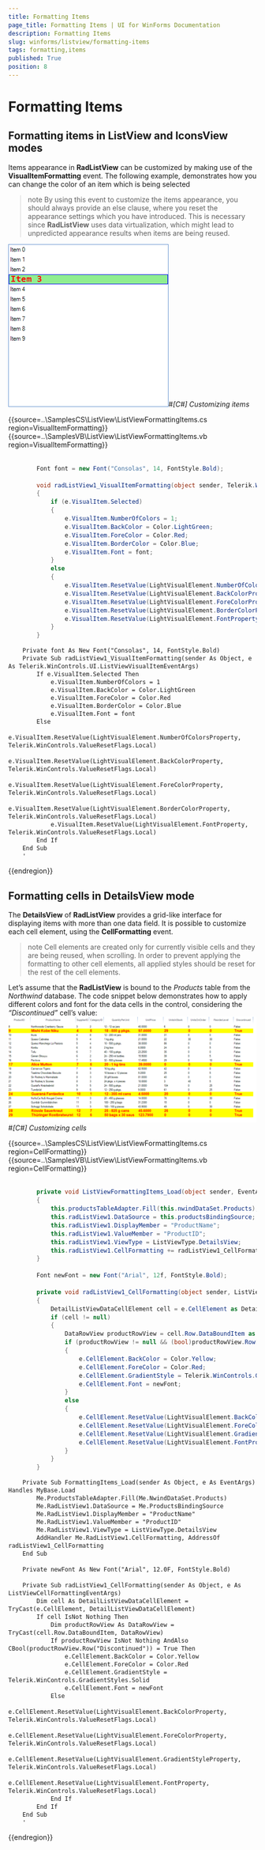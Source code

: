 ```yaml
---
title: Formatting Items
page_title: Formatting Items | UI for WinForms Documentation
description: Formatting Items
slug: winforms/listview/formatting-items
tags: formatting,items
published: True
position: 8
---
```


# Formatting Items



## Formatting items in ListView and IconsView modes 

Items appearance in __RadListView__ can be customized by making use of the
          __VisualItemFormatting__ event. The following example,
          demonstrates how you can change the color of an item which is being selected
        

>note By using this event to customize the items appearance, you should always provide an else clause,
            where you reset the appearance settings which you have introduced. This is necessary since __RadListView__ uses data virtualization, which might lead to unpredicted appearance results
            when items are being reused.
>
![listview-formatting-items 001](images/listview-formatting-items001.png)#_[C#] Customizing items_

	



{{source=..\SamplesCS\ListView\ListViewFormattingItems.cs region=VisualItemFormatting}} 
{{source=..\SamplesVB\ListView\ListViewFormattingItems.vb region=VisualItemFormatting}} 

````C#
        
        Font font = new Font("Consolas", 14, FontStyle.Bold);
        
        void radListView1_VisualItemFormatting(object sender, Telerik.WinControls.UI.ListViewVisualItemEventArgs e)
        {
            if (e.VisualItem.Selected)
            {
                e.VisualItem.NumberOfColors = 1;
                e.VisualItem.BackColor = Color.LightGreen;
                e.VisualItem.ForeColor = Color.Red;
                e.VisualItem.BorderColor = Color.Blue;
                e.VisualItem.Font = font;
            }
            else
            {
                e.VisualItem.ResetValue(LightVisualElement.NumberOfColorsProperty, Telerik.WinControls.ValueResetFlags.Local);
                e.VisualItem.ResetValue(LightVisualElement.BackColorProperty, Telerik.WinControls.ValueResetFlags.Local);
                e.VisualItem.ResetValue(LightVisualElement.ForeColorProperty, Telerik.WinControls.ValueResetFlags.Local);
                e.VisualItem.ResetValue(LightVisualElement.BorderColorProperty, Telerik.WinControls.ValueResetFlags.Local);
                e.VisualItem.ResetValue(LightVisualElement.FontProperty, Telerik.WinControls.ValueResetFlags.Local);
            }
        }
````
````VB.NET
    Private font As New Font("Consolas", 14, FontStyle.Bold)
    Private Sub radListView1_VisualItemFormatting(sender As Object, e As Telerik.WinControls.UI.ListViewVisualItemEventArgs)
        If e.VisualItem.Selected Then
            e.VisualItem.NumberOfColors = 1
            e.VisualItem.BackColor = Color.LightGreen
            e.VisualItem.ForeColor = Color.Red
            e.VisualItem.BorderColor = Color.Blue
            e.VisualItem.Font = font
        Else
            e.VisualItem.ResetValue(LightVisualElement.NumberOfColorsProperty, Telerik.WinControls.ValueResetFlags.Local)
            e.VisualItem.ResetValue(LightVisualElement.BackColorProperty, Telerik.WinControls.ValueResetFlags.Local)
            e.VisualItem.ResetValue(LightVisualElement.ForeColorProperty, Telerik.WinControls.ValueResetFlags.Local)
            e.VisualItem.ResetValue(LightVisualElement.BorderColorProperty, Telerik.WinControls.ValueResetFlags.Local)
            e.VisualItem.ResetValue(LightVisualElement.FontProperty, Telerik.WinControls.ValueResetFlags.Local)
        End If
    End Sub
    '
````

{{endregion}} 




## Formatting cells in DetailsView mode

The __DetailsView__ of __RadListView__ provides a grid-like interface for displaying items with more than one data field.
        It is possible to customize each cell element, using the __CellFormatting__ event.

>note Cell elements are created only for currently visible cells and they are being reused, when scrolling. In order to
            prevent applying the formatting to other cell elements, all applied styles should be reset for the rest of the cell elements.
>


Let’s assume that the __RadListView__ is bound to the *Products* table from the *Northwind* database.
          The code snippet below demonstrates how to apply different colors and font for the data cells in the control, considering the *“Discontinued”* cell’s value:
        ![listview-formatting-items 002](images/listview-formatting-items002.png)#_[C#] Customizing cells_

	



{{source=..\SamplesCS\ListView\ListViewFormattingItems.cs region=CellFormatting}} 
{{source=..\SamplesVB\ListView\ListViewFormattingItems.vb region=CellFormatting}} 

````C#
        
        private void ListViewFormattingItems_Load(object sender, EventArgs e)
        {
            this.productsTableAdapter.Fill(this.nwindDataSet.Products);
            this.radListView1.DataSource = this.productsBindingSource;
            this.radListView1.DisplayMember = "ProductName";
            this.radListView1.ValueMember = "ProductID";     
            this.radListView1.ViewType = ListViewType.DetailsView;  
            this.radListView1.CellFormatting += radListView1_CellFormatting;
        }

        Font newFont = new Font("Arial", 12f, FontStyle.Bold);
        
        private void radListView1_CellFormatting(object sender, ListViewCellFormattingEventArgs e)
        {
            DetailListViewDataCellElement cell = e.CellElement as DetailListViewDataCellElement;
            if (cell != null)
            {
                DataRowView productRowView = cell.Row.DataBoundItem as DataRowView;
                if (productRowView != null && (bool)productRowView.Row["Discontinued"] == true)
                {
                    e.CellElement.BackColor = Color.Yellow;
                    e.CellElement.ForeColor = Color.Red;
                    e.CellElement.GradientStyle = Telerik.WinControls.GradientStyles.Solid;
                    e.CellElement.Font = newFont;
                }
                else
                { 
                    e.CellElement.ResetValue(LightVisualElement.BackColorProperty, Telerik.WinControls.ValueResetFlags.Local);
                    e.CellElement.ResetValue(LightVisualElement.ForeColorProperty, Telerik.WinControls.ValueResetFlags.Local);
                    e.CellElement.ResetValue(LightVisualElement.GradientStyleProperty, Telerik.WinControls.ValueResetFlags.Local);
                    e.CellElement.ResetValue(LightVisualElement.FontProperty, Telerik.WinControls.ValueResetFlags.Local);
                }
            }
        }
````
````VB.NET
    Private Sub FormattingItems_Load(sender As Object, e As EventArgs) Handles MyBase.Load
        Me.ProductsTableAdapter.Fill(Me.NwindDataSet.Products)
        Me.RadListView1.DataSource = Me.ProductsBindingSource
        Me.RadListView1.DisplayMember = "ProductName"
        Me.RadListView1.ValueMember = "ProductID"
        Me.RadListView1.ViewType = ListViewType.DetailsView
        AddHandler Me.RadListView1.CellFormatting, AddressOf radListView1_CellFormatting
    End Sub

    Private newFont As New Font("Arial", 12.0F, FontStyle.Bold)

    Private Sub radListView1_CellFormatting(sender As Object, e As ListViewCellFormattingEventArgs)
        Dim cell As DetailListViewDataCellElement = TryCast(e.CellElement, DetailListViewDataCellElement)
        If cell IsNot Nothing Then
            Dim productRowView As DataRowView = TryCast(cell.Row.DataBoundItem, DataRowView)
            If productRowView IsNot Nothing AndAlso CBool(productRowView.Row("Discontinued")) = True Then
                e.CellElement.BackColor = Color.Yellow
                e.CellElement.ForeColor = Color.Red
                e.CellElement.GradientStyle = Telerik.WinControls.GradientStyles.Solid
                e.CellElement.Font = newFont
            Else
                e.CellElement.ResetValue(LightVisualElement.BackColorProperty, Telerik.WinControls.ValueResetFlags.Local)
                e.CellElement.ResetValue(LightVisualElement.ForeColorProperty, Telerik.WinControls.ValueResetFlags.Local)
                e.CellElement.ResetValue(LightVisualElement.GradientStyleProperty, Telerik.WinControls.ValueResetFlags.Local)
                e.CellElement.ResetValue(LightVisualElement.FontProperty, Telerik.WinControls.ValueResetFlags.Local)
            End If
        End If
    End Sub
    '
````

{{endregion}} 



